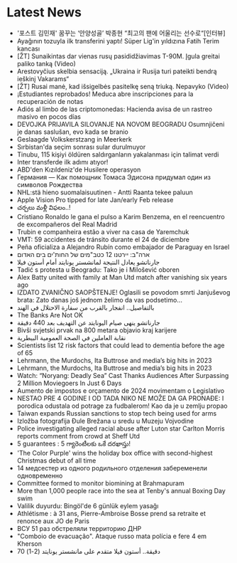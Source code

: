 # Latest News
-  '포스트 김민재' 꿈꾸는 ‘안양성골’ 박종현 “최고의 팬에 어울리는 선수로“[인터뷰]
-  Ayağının tozuyla ilk transferini yaptı! Süper Lig'in yıldızına Fatih Terim kancası
-  [ŽT] Sunaikintas dar vienas rusų pasididžiavimas T-90M. Įgula greitai paliko tanką (Video)
-  Arestovyčius skelbia sensaciją. „Ukraina ir Rusija turi pateikti bendrą ieškinį Vakarams“
-  [ŽT] Rusai manė, kad išsigelbės pasitelkę seną triuką. Nepavyko (Video)
-  ¡Estudiantes reprobados! Meduca abre inscripciones para la recuperación de notas
-  Adiós al limbo de las criptomonedas: Hacienda avisa de un rastreo masivo en pocos días
-  DEVOJKA PRIJAVILA SILOVANJE NA NOVOM BEOGRADU Osumnjičeni je danas saslušan, evo kada se branio
-  Geslaagde Volkskerstzang in Meerkerk
-  Sırbistan'da seçim sonrası sular durulmuyor
-  Tinubu, 115 kişiyi öldüren saldırganların yakalanması için talimat verdi
-  Inter transferde ilk adımı atıyor!
-  ABD'den Kızıldeniz'de Husilere operasyon
-  Германия — Как помощник Томаса Эдисона придумал один из символов Рождества
-  NHL:stä hieno suomalaisuutinen - Antti Raanta tekee paluun
-  Apple Vision Pro tipped for late Jan/early Feb release
-  చర్చలు మళ్లీ విఫలం..!
-  Cristiano Ronaldo le gana el pulso a Karim Benzema, en el reencuentro de excompañeros del Real Madrid
-  Trubin e companheira estão a viver na casa de Yaremchuk
-  VMT: 59 accidentes de tránsito durante el 24 de diciembre
-  Peña oficializa a Alejandro Rubín como embajador de Paraguay en Israel
-  ארה"ב: יירטנו 12 כטב"מים של החות'ים בים האדום
-  جارناتشو يعادل النتيجة لمانشستر يونايتد أمام أستون فيلا
-  Tadić s protesta u Beogradu: Tako je i Milošević oboren
-  Alex Batty united with family at Man Utd match after vanishing six years ago
-  IZDATO ZVANIČNO SAOPŠTENJE! Oglasili se povodom smrti Janjuševog brata: Zato danas još jednom želimo da vas podsetimo...
-  بالتفاصيل.. انفجار بالقرب من سفارة الاحتلال في الهند
-  The Banks Are Not OK
-  جارناتشو ينهى صيام اليونايتد عن التهديف بعد 440 دقيقة
-  Bivši svjetski prvak na 800 metara objavio kraj karijere
-  نقابة العاملين في الصحة العمومية البيطرية
-  Scientists list 12 risk factors that could lead to dementia before the age of 65
-  Lehrmann, the Murdochs, Ita Buttrose and media’s big hits in 2023
-  Lehrmann, the Murdochs, Ita Buttrose and media’s big hits in 2023
-  Watch: “Noryang: Deadly Sea” Cast Thanks Audiences After Surpassing 2 Million Moviegoers In Just 6 Days
-  Aumento de impostos e orçamento de 2024 movimentam o Legislativo
-  NESTAO PRE 4 GODINE I OD TADA NIKO NE MOŽE DA GA PRONAĐE: I porodica odustala od potrage za fudbalerom! Kao da je u zemlju propao
-  Taiwan expands Russian sanctions to stop tech being used for arms
-  Izložba fotografija Đule Brežana u sredu u Muzeju Vojvodine
-  Police investigating alleged racial abuse after Luton star Carlton Morris reports comment from crowd at Sheff Utd
-  5 guarantees : 5 గ్యారెంటీలకు ఒకే దరఖాస్తు!
-  'The Color Purple' wins the holiday box office with second-highest Christmas debut of all time
-  14 медсестер из одного родильного отделения забеременели одновременно
-  Committee formed to monitor biomining at Brahmapuram
-  More than 1,000 people race into the sea at Tenby's annual Boxing Day swim
-  Valilik duyurdu: Bingöl'de 6 günlük eylem yasağı
-  Athlétisme : à 31 ans, Pierre-Ambroise Bosse prend sa retraite et renonce aux JO de Paris
-  ВСУ 51 раз обстреляли территорию ДНР
-  "Comboio de evacuação". Ataque russo mata polícia e fere 4 em Kherson
-  70 دقيقة.. أستون فيلا متقدم على مانشستر يونايتد (2-1)
